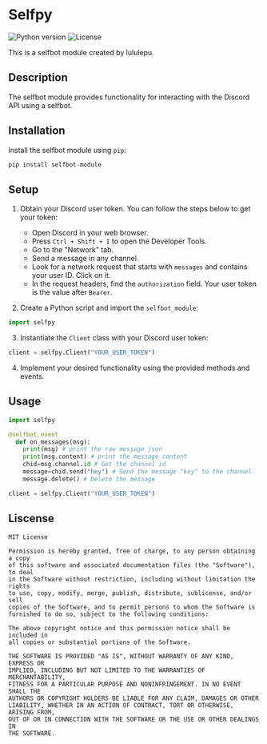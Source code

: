 # Selfpy

![Python version](https://img.shields.io/badge/Python-3.11%2B-blue)
![License](https://img.shields.io/badge/license-MIT-green)

This is a selfbot module created by lululepu.

## Description

The selfbot module provides functionality for interacting with the Discord API using a selfbot.

## Installation

Install the selfbot module using `pip`:

```python
pip install selfbot-module
```

## Setup

1. Obtain your Discord user token. You can follow the steps below to get your token:
   - Open Discord in your web browser.
   - Press `Ctrl + Shift + I` to open the Developer Tools.
   - Go to the "Network" tab.
   - Send a message in any channel.
   - Look for a network request that starts with `messages` and contains your user ID. Click on it.
   - In the request headers, find the `authorization` field. Your user token is the value after `Bearer`.

2. Create a Python script and import the `selfbot_module`:
```python
import selfpy
```
3. Instantiate the `Client` class with your Discord user token:

```python
client = selfpy.Client("YOUR_USER_TOKEN")
```

4. Implement your desired functionality using the provided methods and events.

## Usage

```python
import selfpy

@selfbot.event
  def on_messages(msg):
    print(msg) # print the raw message json
    print(msg.content) # print the message content
    chid=msg.channel.id # Get the channel id
    message=chid.send("hey") # Send the message "key" to the channel
    message.delete() # Delete the message

client = selfpy.Client("YOUR_USER_TOKEN")
```

## Liscense

```
MIT License

Permission is hereby granted, free of charge, to any person obtaining a copy
of this software and associated documentation files (the "Software"), to deal
in the Software without restriction, including without limitation the rights
to use, copy, modify, merge, publish, distribute, sublicense, and/or sell
copies of the Software, and to permit persons to whom the Software is
furnished to do so, subject to the following conditions:

The above copyright notice and this permission notice shall be included in
all copies or substantial portions of the Software.

THE SOFTWARE IS PROVIDED "AS IS", WITHOUT WARRANTY OF ANY KIND, EXPRESS OR
IMPLIED, INCLUDING BUT NOT LIMITED TO THE WARRANTIES OF MERCHANTABILITY,
FITNESS FOR A PARTICULAR PURPOSE AND NONINFRINGEMENT. IN NO EVENT SHALL THE
AUTHORS OR COPYRIGHT HOLDERS BE LIABLE FOR ANY CLAIM, DAMAGES OR OTHER
LIABILITY, WHETHER IN AN ACTION OF CONTRACT, TORT OR OTHERWISE, ARISING FROM,
OUT OF OR IN CONNECTION WITH THE SOFTWARE OR THE USE OR OTHER DEALINGS IN
THE SOFTWARE.
```
